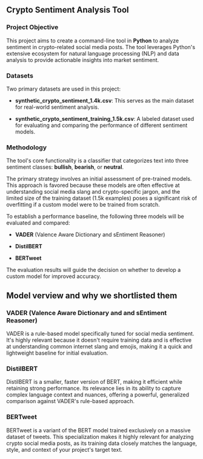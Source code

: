 Crypto Sentiment Analysis Tool
------------------------------

### Project Objective

This project aims to create a command-line tool in **Python** to analyze sentiment in crypto-related social media posts. The tool leverages Python's extensive ecosystem for natural language processing (NLP) and data analysis to provide actionable insights into market sentiment.

### Datasets

Two primary datasets are used in this project:

*   **synthetic\_crypto\_sentiment\_1.4k.csv**: This serves as the main dataset for real-world sentiment analysis.
    
*   **synthetic\_crypto\_sentiment\_training\_1.5k.csv**: A labeled dataset used for evaluating and comparing the performance of different sentiment models.
    

### Methodology

The tool's core functionality is a classifier that categorizes text into three sentiment classes: **bullish**, **bearish**, or **neutral**.

The primary strategy involves an initial assessment of pre-trained models. This approach is favored because these models are often effective at understanding social media slang and crypto-specific jargon, and the limited size of the training dataset (1.5k examples) poses a significant risk of overfitting if a custom model were to be trained from scratch.

To establish a performance baseline, the following three models will be evaluated and compared:

*   **VADER** (Valence Aware Dictionary and sEntiment Reasoner)
    
*   **DistilBERT**
    
*   **BERTweet**
    

The evaluation results will guide the decision on whether to develop a custom model for improved accuracy.


Model verview and why we shortlisted them
------------------------------------------

### VADER (Valence Aware Dictionary and and sEntiment Reasoner)

VADER is a rule-based model specifically tuned for social media sentiment. It's highly relevant because it doesn't require training data and is effective at understanding common internet slang and emojis, making it a quick and lightweight baseline for initial evaluation.

### DistilBERT

DistilBERT is a smaller, faster version of BERT, making it efficient while retaining strong performance. Its relevance lies in its ability to capture complex language context and nuances, offering a powerful, generalized comparison against VADER's rule-based approach.

### BERTweet

BERTweet is a variant of the BERT model trained exclusively on a massive dataset of tweets. This specialization makes it highly relevant for analyzing crypto social media posts, as its training data closely matches the language, style, and context of your project's target text.